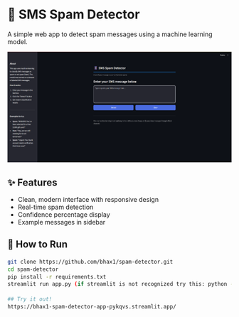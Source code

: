 # 📱 SMS Spam Detector

A simple web app to detect spam messages using a machine learning model.

![App Screenshot](screenshots/main-ui.png)

## ✨ Features

- Clean, modern interface with responsive design
- Real-time spam detection
- Confidence percentage display
- Example messages in sidebar

## 🚀 How to Run

```bash
git clone https://github.com/bhax1/spam-detector.git
cd spam-detector
pip install -r requirements.txt
streamlit run app.py (if streamlit is not recognized try this: python -m streamlit run app.py)

## Try it out!
https://bhax1-spam-detector-app-pykqvs.streamlit.app/